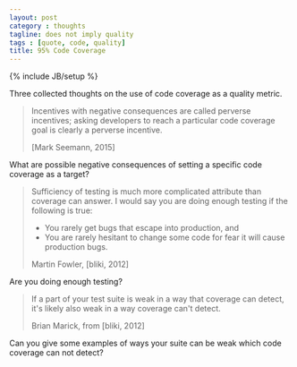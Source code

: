 ```yaml
---
layout: post
category : thoughts
tagline: does not imply quality
tags : [quote, code, quality]
title: 95% Code Coverage
---
```

{% include JB/setup %}

Three collected thoughts on the use of code coverage as a quality metric.

> Incentives with negative consequences are called perverse incentives; asking developers to reach a particular code coverage goal is clearly a perverse incentive.
> 
> <footer>[Mark Seemann, 2015]</footer> 

What are possible negative consequences of setting a specific code coverage as a target?

> Sufficiency of testing is much more complicated attribute than coverage can answer. I would say you are doing enough testing if the following is true:
>  
>  * You rarely get bugs that escape into production, and
>  * You are rarely hesitant to change some code for fear it will cause production bugs.
> 
> <footer>Martin Fowler, [bliki, 2012]</footer>

Are you doing enough testing?

> If a part of your test suite is weak in a way that coverage can detect, it's likely also weak in a way coverage can't detect.
> 
> <footer>Brian Marick, from [bliki, 2012]</footer>

Can you give some examples of ways your suite can be weak which code coverage can not detect?


  [Mark Seemann, 2015]: http://blog.ploeh.dk/2015/11/16/code-coverage-is-a-useless-target-measure/
  [bliki, 2012]: http://martinfowler.com/bliki/TestCoverage.html
